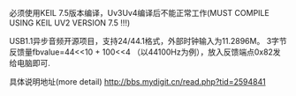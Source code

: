 必须使用KEIL 7.5版本编译，Uv3Uv4编译后不能正常工作(MUST COMPILE USING KEIL UV2 VERSION 7.5 !!!)

USB1.1异步音频开源项目，支持24/44.1格式，外部时钟输入为11.2896M。
3字节反馈量fbvalue=44<<10 + 100<<4  （以44100Hz为例），放入反馈端点0x82发给电脑即可.

具体说明地址(more detail)
http://bbs.mydigit.cn/read.php?tid=2594841
